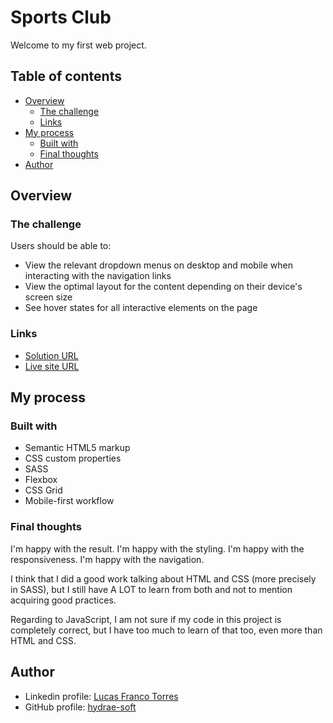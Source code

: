 # Sports Club

Welcome to my first web project.

## Table of contents

- [Overview](#overview)
  - [The challenge](#the-challenge)
  - [Links](#links)
- [My process](#my-process)
  - [Built with](#built-with)
  - [Final thoughts](#final-thoughts)
- [Author](#author)

## Overview

### The challenge

Users should be able to:

- View the relevant dropdown menus on desktop and mobile when interacting with the navigation links
- View the optimal layout for the content depending on their device's screen size
- See hover states for all interactive elements on the page

### Links

- [Solution URL](https://github.com/hydrae-soft/Proyecto-Coder)
- [Live site URL](https://hydrae-soft.github.io/Proyecto-Coder/)

## My process

### Built with

- Semantic HTML5 markup
- CSS custom properties
- SASS
- Flexbox
- CSS Grid
- Mobile-first workflow

### Final thoughts

I'm happy with the result. I'm happy with the styling. I'm happy with the responsiveness. I'm happy with the navigation.

I think that I did a good work talking about HTML and CSS (more precisely in SASS), but I still have A LOT to learn from both and not to mention acquiring good practices.

Regarding to JavaScript, I am not sure if my code in this project is completely correct, but I have too much to learn of that too, even more than HTML and CSS.

## Author
- Linkedin profile: [Lucas Franco Torres](https://www.linkedin.com/in/lucas-franco-torres-front-dev/)
- GitHub profile: [hydrae-soft](https://github.com/hydrae-soft)